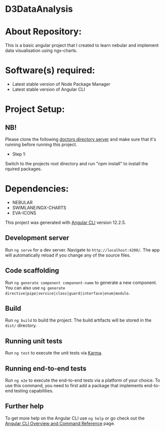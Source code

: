 # D3DataAnalysis

# About Repository:
This is a basic angular project that I created to learn nebular and implement data visualisation using ngx-charts.

# Software(s) required:
* Latest stable version of Node Package Manager
* Latest stable version of Angular CLI

# Project Setup:

## NB!
Please clone the following [doctors directory server](https://github.com/TluwaniMS/doctors-directory-server) and make sure that it's running before running this project.

* Step 1:

Switch to the projects root directory and run "npm install" to install the rquired packages.

# Dependencies:
* NEBULAR
* SWIMLANE/NGX-CHARTS
* EVA-ICONS

This project was generated with [Angular CLI](https://github.com/angular/angular-cli) version 12.2.5.

## Development server

Run `ng serve` for a dev server. Navigate to `http://localhost:4200/`. The app will automatically reload if you change any of the source files.

## Code scaffolding

Run `ng generate component component-name` to generate a new component. You can also use `ng generate directive|pipe|service|class|guard|interface|enum|module`.

## Build

Run `ng build` to build the project. The build artifacts will be stored in the `dist/` directory.

## Running unit tests

Run `ng test` to execute the unit tests via [Karma](https://karma-runner.github.io).

## Running end-to-end tests

Run `ng e2e` to execute the end-to-end tests via a platform of your choice. To use this command, you need to first add a package that implements end-to-end testing capabilities.

## Further help

To get more help on the Angular CLI use `ng help` or go check out the [Angular CLI Overview and Command Reference](https://angular.io/cli) page.
